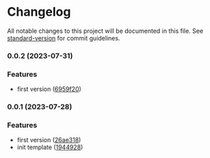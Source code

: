 # Changelog

All notable changes to this project will be documented in this file. See [standard-version](https://github.com/conventional-changelog/standard-version) for commit guidelines.

### 0.0.2 (2023-07-31)


### Features

* first version ([6959f20](https://github.com/yunke-yunfly/yunfly-plugin-etcd/commit/6959f208cfefd801c011c6c93af4555f1fb473fb))

### 0.0.1 (2023-07-28)


### Features

* first version ([26ae318](https://github.com/yunke-yunfly/yunfly-plugin-etcd/commit/26ae318baf1ffcba66ec63a71b99d0c17998e0ad))
* init template ([1944928](https://github.com/yunke-yunfly/yunfly-plugin-etcd/commit/194492855d115f50eeef9fc0519f6ff3770b7401))
